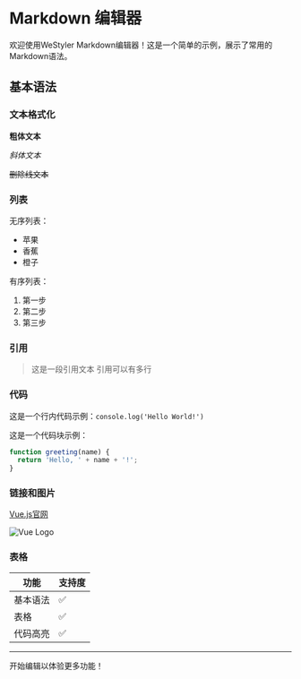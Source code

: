 # Markdown 编辑器

欢迎使用WeStyler Markdown编辑器！这是一个简单的示例，展示了常用的Markdown语法。

## 基本语法

### 文本格式化

**粗体文本**

*斜体文本*

~~删除线文本~~

### 列表

无序列表：

- 苹果
- 香蕉
- 橙子

有序列表：

1. 第一步
2. 第二步
3. 第三步

### 引用

> 这是一段引用文本
> 引用可以有多行

### 代码

这是一个行内代码示例：`console.log('Hello World!')`

这是一个代码块示例：

```javascript
function greeting(name) {
  return 'Hello, ' + name + '!';
}
```

### 链接和图片

[Vue.js官网](https://vuejs.org)

![Vue Logo](https://vuejs.org/images/logo.png)

### 表格

| 功能 | 支持度 |
|------|--------|
| 基本语法 | ✅ |
| 表格 | ✅ |
| 代码高亮 | ✅ |

---

开始编辑以体验更多功能！
